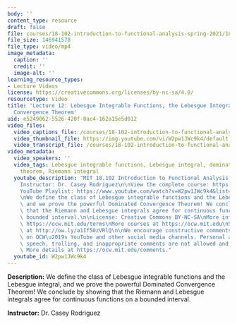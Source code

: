 ```yaml
---
body: ''
content_type: resource
draft: false
file: courses/18-102-introduction-to-functional-analysis-spring-2021/18102-sp21-lecture-12_360p_16_9.mp4
file_size: 146941578
file_type: video/mp4
image_metadata:
  caption: ''
  credit: ''
  image-alt: ''
learning_resource_types:
- Lecture Videos
license: https://creativecommons.org/licenses/by-nc-sa/4.0/
resourcetype: Video
title: 'Lecture 12: Lebesgue Integrable Functions, the Lebesgue Integral and the Dominated
  Convergence Theorem'
uid: e5249062-5526-420f-8ac4-162a15e5d012
video_files:
  video_captions_file: /courses/18-102-introduction-to-functional-analysis-spring-2021/1-0K0EyhNPrh3EZk-qvui4uL8sVJrusPM_transcript.webvtt
  video_thumbnail_file: https://img.youtube.com/vi/W2pw1JWc9k4/default.jpg
  video_transcript_file: /courses/18-102-introduction-to-functional-analysis-spring-2021/1-0K0EyhNPrh3EZk-qvui4uL8sVJrusPM_transcript.pdf
video_metadata:
  video_speakers: ''
  video_tags: Lebesgue integrable functions, Lebesgue integral, dominated convergence
    theorem, Riemann integral
  youtube_description: "MIT 18.102 Introduction to Functional Analysis, Spring 2021\n\
    Instructor: Dr. Casey Rodriguez\n\nView the complete course: https://ocw.mit.edu/courses/18-102-introduction-to-functional-analysis-spring-2021/\n\
    YouTube Playlist: https://www.youtube.com/watch?v=W2pw1JWc9k4&list=PLUl4u3cNGP63micsJp_--fRAjZXPrQzW_&index=12\n\
    \nWe define the class of Lebesgue integrable functions and the Lebesgue integral,\
    \ and we prove the powerful Dominated Convergence Theorem! We conclude by showing\
    \ that the Riemann and Lebesgue integrals agree for continuous functions on a\
    \ bounded interval.\n\nLicense: Creative Commons BY-NC-SA\nMore information at\
    \ https://ocw.mit.edu/terms\nMore courses at https://ocw.mit.edu\nSupport OCW\
    \ at http://ow.ly/a1If50zVRlQ\n\nWe encourage constructive comments and discussion\
    \ on OCW\u2019s YouTube and other social media channels. Personal attacks, hate\
    \ speech, trolling, and inappropriate comments are not allowed and may be removed.\
    \ More details at https://ocw.mit.edu/comments."
  youtube_id: W2pw1JWc9k4
---
```

**Description:** We define the class of Lebesgue integrable functions and the Lebesgue integral, and we prove the powerful Dominated Convergence Theorem! We conclude by showing that the Riemann and Lebesgue integrals agree for continuous functions on a bounded interval.

**Instructor:** Dr. Casey Rodriguez
